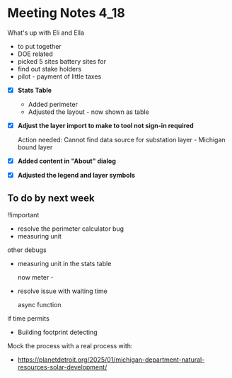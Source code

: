 # Meeting Notes 4_18

What's up with Eli and Ella

- to put together
- DOE related
- picked 5 sites battery sites for
- find out stake holders
- pilot - payment of little taxes



- [x] **Stats Table**
  - Added perimeter
  - Adjusted the layout - now shown as table
  
- [x] **Adjust the layer import to make to tool not sign-in required**
  
  Action needed: Cannot find data source for substation layer - Michigan bound layer
  
- [x] **Added content in "About" dialog**

- [x] **Adjusted the legend and layer symbols**



## To do by next week

!!important

- resolve the perimeter calculator bug
- measuring unit

other debugs

- measuring unit in the stats table

  now meter - 

- resolve issue with waiting time

  async function

if time permits

- Building footprint detecting

Mock the process with a real process with:

- https://planetdetroit.org/2025/01/michigan-department-natural-resources-solar-development/

